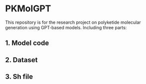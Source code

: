 # PKMolGPT
This repository is for the research project on polyketide molecular generation using GPT-based models. Including three parts:
## 1. Model code
## 2. Dataset
## 3. Sh file
